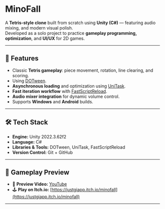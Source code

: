 # MinoFall

A **Tetris-style clone** built from scratch using **Unity (C#)** — featuring audio mixing, and modern visual polish.  
Developed as a solo project to practice **gameplay programming, optimization**, and **UI/UX** for 2D games.

---

## 🧩 Features

- Classic **Tetris gameplay**: piece movement, rotation, line clearing, and scoring.
- Using [DOTween]([https://assetstore.unity.com/packages/tools/animation/dotween-hotween-v2-27676](https://dotween.demigiant.com/)).
- **Asynchronous loading** and optimization using [UniTask](https://github.com/Cysharp/UniTask).
- **Fast iteration workflow** with [FastScriptReload](https://assetstore.unity.com/packages/tools/utilities/fast-script-reload-239351).
- **Audio mixer integration** for dynamic volume control.
- Supports **Windows** and **Android** builds.

---

## 🛠️ Tech Stack

- **Engine:** Unity 2022.3.62f2
- **Language:** C#
- **Libraries & Tools:** DOTween, UniTask, FastScriptReload
- **Version Control:** Git + GitHub

---

## 🚀 Gameplay Preview

- 🎥 **Preview Video:** [YouTube](https://youtu.be/eMcL0SMPlEo)  
- 🕹️ **Play on Itch.io:** [https://justgiapp.itch.io/minofall](https://justgiapp.itch.io/minofall)

---
